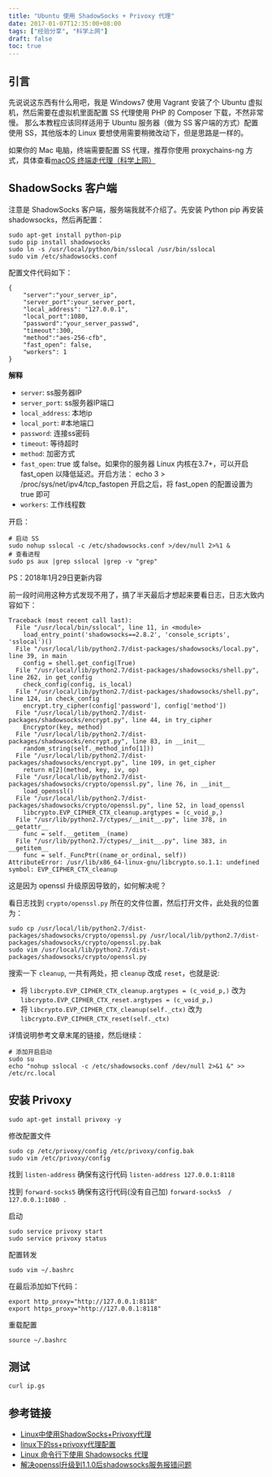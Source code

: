 ```yaml
---
title: "Ubuntu 使用 ShadowSocks + Privoxy 代理"
date: 2017-01-07T12:35:00+08:00
tags: ["经验分享", "科学上网"] 
draft: false
toc: true
---
```

## 引言

先说说这东西有什么用吧，我是 Windows7 使用 Vagrant 安装了个 Ubuntu 虚拟机，然后需要在虚拟机里面配置 SS 代理使用 PHP 的 Composer 下载，不然非常慢。
那么本教程应该同样适用于 Ubuntu 服务器（做为 SS 客户端的方式）配置使用 SS，其他版本的 Linux 要想使用需要稍微改动下，但是思路是一样的。

如果你的 Mac 电脑，终端需要配置 SS 代理，推荐你使用 proxychains-ng 方式，具体查看[macOS 终端走代理（科学上网）](https://gold.xitu.io/entry/5821840cd203090055134cc0)

## ShadowSocks 客户端

注意是 ShadowSocks 客户端，服务端我就不介绍了。先安装 Python pip 再安装 shadowsocks，然后再配置：

```
sudo apt-get install python-pip
sudo pip install shadowsocks
sudo ln -s /usr/local/python/bin/sslocal /usr/bin/sslocal
sudo vim /etc/shadowsocks.conf
```

配置文件代码如下：

```
{
    "server":"your_server_ip",
    "server_port":your_server_port,
    "local_address": "127.0.0.1",
    "local_port":1080, 
    "password":"your_server_passwd",
    "timeout":300,
    "method":"aes-256-cfb",
    "fast_open": false,
    "workers": 1 
}
```

**解释**

- `server`: ss服务器IP
- `server_port`: ss服务器IP端口
- `local_address`: 本地ip
- `local_port`:  #本地端口
- `password`: 连接ss密码
- `timeout`: 等待超时
- `method`: 加密方式
- `fast_open`: true 或 false。如果你的服务器 Linux 内核在3.7+，可以开启 fast_open 以降低延迟。开启方法： echo 3 > /proc/sys/net/ipv4/tcp_fastopen 开启之后，将 fast_open 的配置设置为 true 即可
- `workers`: 工作线程数

<!--more-->

开启：

```
# 启动 SS
sudo nohup sslocal -c /etc/shadowsocks.conf >/dev/null 2>%1 &
# 查看进程
sudo ps aux |grep sslocal |grep -v "grep"
```

PS：2018年1月29日更新内容

前一段时间用这种方式发现不用了，搞了半天最后才想起来要看日志，日志大致内容如下：

```
Traceback (most recent call last):
  File "/usr/local/bin/sslocal", line 11, in <module>
    load_entry_point('shadowsocks==2.8.2', 'console_scripts', 'sslocal')()
  File "/usr/local/lib/python2.7/dist-packages/shadowsocks/local.py", line 39, in main
    config = shell.get_config(True)
  File "/usr/local/lib/python2.7/dist-packages/shadowsocks/shell.py", line 262, in get_config
    check_config(config, is_local)
  File "/usr/local/lib/python2.7/dist-packages/shadowsocks/shell.py", line 124, in check_config
    encrypt.try_cipher(config['password'], config['method'])
  File "/usr/local/lib/python2.7/dist-packages/shadowsocks/encrypt.py", line 44, in try_cipher
    Encryptor(key, method)
  File "/usr/local/lib/python2.7/dist-packages/shadowsocks/encrypt.py", line 83, in __init__
    random_string(self._method_info[1]))
  File "/usr/local/lib/python2.7/dist-packages/shadowsocks/encrypt.py", line 109, in get_cipher
    return m[2](method, key, iv, op)
  File "/usr/local/lib/python2.7/dist-packages/shadowsocks/crypto/openssl.py", line 76, in __init__
    load_openssl()
  File "/usr/local/lib/python2.7/dist-packages/shadowsocks/crypto/openssl.py", line 52, in load_openssl
    libcrypto.EVP_CIPHER_CTX_cleanup.argtypes = (c_void_p,)
  File "/usr/lib/python2.7/ctypes/__init__.py", line 378, in __getattr__
    func = self.__getitem__(name)
  File "/usr/lib/python2.7/ctypes/__init__.py", line 383, in __getitem__
    func = self._FuncPtr((name_or_ordinal, self))
AttributeError: /usr/lib/x86_64-linux-gnu/libcrypto.so.1.1: undefined symbol: EVP_CIPHER_CTX_cleanup
```

这是因为 openssl 升级原因导致的，如何解决呢？

看日志找到 `crypto/openssl.py` 所在的文件位置，然后打开文件，此处我的位置为：

```
sudo cp /usr/local/lib/python2.7/dist-packages/shadowsocks/crypto/openssl.py /usr/local/lib/python2.7/dist-packages/shadowsocks/crypto/openssl.py.bak
sudo vim /usr/local/lib/python2.7/dist-packages/shadowsocks/crypto/openssl.py
```

搜索一下 `cleanup`, 一共有两处，把 `cleanup` 改成 `reset`，也就是说:

- 将 `libcrypto.EVP_CIPHER_CTX_cleanup.argtypes = (c_void_p,)` 改为 `libcrypto.EVP_CIPHER_CTX_reset.argtypes = (c_void_p,)`
- 将 `libcrypto.EVP_CIPHER_CTX_cleanup(self._ctx)` 改为 `libcrypto.EVP_CIPHER_CTX_reset(self._ctx)`

详情说明参考文章末尾的链接，然后继续：

```
# 添加开启启动
sudo su
echo "nohup sslocal -c /etc/shadowsocks.conf /dev/null 2>&1 &" >> /etc/rc.local
```


## 安装 Privoxy

```
sudo apt-get install privoxy -y

```

修改配置文件

```
sudo cp /etc/privoxy/config /etc/privoxy/config.bak
sudo vim /etc/privoxy/config
```

找到 `listen-address` 确保有这行代码 `listen-address 127.0.0.1:8118`

找到 `forward-socks5` 确保有这行代码(没有自己加) `forward-socks5  /  127.0.0.1:1080 .`

启动

```
sudo service privoxy start
sudo service privoxy status
```

配置转发

```
sudo vim ~/.bashrc
```

在最后添加如下代码：

```
export http_proxy="http://127.0.0.1:8118"
export https_proxy="http://127.0.0.1:8118"
```

重载配置

```
source ~/.bashrc
```

## 测试

```
curl ip.gs
```

## 参考链接

- [Linux中使用ShadowSocks+Privoxy代理](https://docs.lvrui.io/2016/12/12/Linux%E4%B8%AD%E4%BD%BF%E7%94%A8ShadowSocks-Privoxy%E4%BB%A3%E7%90%86/)
- [linux下的ss+privoxy代理配置](http://www.voidcn.com/blog/xwydq/article/p-5796260.html)
- [Linux 命令行下使用 Shadowsocks 代理](https://mritd.me/2016/07/22/Linux-%E5%91%BD%E4%BB%A4%E8%A1%8C%E4%B8%8B%E4%BD%BF%E7%94%A8-Shadowsocks-%E4%BB%A3%E7%90%86/)
- [解决openssl升级到1.1.0后shadowsocks服务报错问题](https://blog.lyz810.com/article/2016/09/shadowsocks-with-openssl-greater-than-110/)
